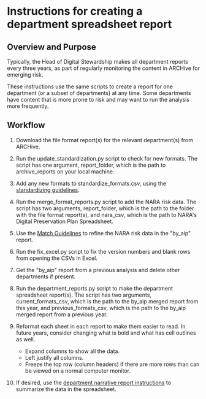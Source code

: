 # Instructions for creating a department spreadsheet report

## Overview and Purpose

Typically, the Head of Digital Stewardship makes all department reports every three years,
as part of regularly monitoring the content in ARCHive for emerging risk.

These instructions use the same scripts to create a report for one department (or a subset of departments) at any time.
Some departments have content that is more prone to risk and may want to run the analysis more frequently.

## Workflow

1. Download the file format report(s) for the relevant department(s) from ARCHive.


2. Run the update_standardization.py script to check for new formats.
   The script has one argument, report_folder, which is the path to archive_reports on your local machine.


3. Add any new formats to standardize_formats.csv, using the [standardizing guidelines](standardize_formats_guidelines.md).


4. Run the merge_format_reports.py script to add the NARA risk data.
   The script has two arguments, report_folder, which is the path to the folder with the file format report(s), 
   and nara_csv, which is the path to NARA's Digital Preservation Plan Spreadsheet.


5. Use the [Match Guidelines](archive_nara_match_guidelines.md) to refine the NARA risk data in the "by_aip" report.


6. Run the fix_excel.py script to fix the version numbers and blank rows from opening the CSVs in Excel. 


7. Get the "by_aip" report from a previous analysis and delete other departments if present.


7. Run the department_reports.py script to make the department spreadsheet report(s).
   The script has two arguments, current_formats_csv, which is the path to the by_aip merged report from this year,
   and previous_formats_csv, which is the path to the by_aip merged report from a previous year.


8. Reformat each sheet in each report to make them easier to read.
   In future years, consider changing what is bold and what has cell outlines as well.
   - Expand columns to show all the data.
   - Left justify all columns.
   - Freeze the top row (column headers) if there are more rows than can be viewed on a normal computer monitor.

9. If desired, use the [department narrative report instructions](department_narrative_report_instructions.md)
to summarize the data in the spreadsheet.